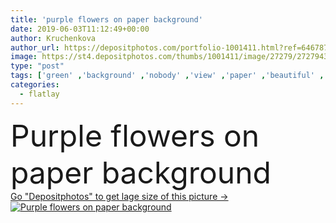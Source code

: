 ```yaml
---
title: 'purple flowers on paper background'
date: 2019-06-03T11:12:49+00:00
author: Kruchenkova
author_url: https://depositphotos.com/portfolio-1001411.html?ref=64678756
image: https://st4.depositphotos.com/thumbs/1001411/image/27279/272794384/api_thumb_450.jpg?forcejpeg=true
type: "post"
tags: ['green' ,'background' ,'nobody' ,'view' ,'paper' ,'beautiful' ,'closeup' ,'season' ,'seasonal' ,'summer' ,'beauty' ,'nature' ,'spring' ,'fresh' ,'detail' ,'herb' ,'plant' ,'petal' ,'bloom' ,'blooming' ,'blossom' ,'flora' ,'floral' ,'flower' ,'flowers' ,'natural' ,'medical' ,'frame' ,'bouquet' ,'lilac' ,'violet' ,'pink' ,'purple' ,'bunch' ,'top' ,'medicinal' ,'arrangement' ,'springtime' ,'magenta' ,'snowdrop' ,'pasqueflower' ,'violets' ,'vulgaris' ,'pasque' ,'pulsatilla' ,'sleep grass' ,'flatlay' ]
categories: 
  - flatlay
---
```

<div aling="center">
            <font size="60"> Purple flowers on paper background</font>   
</div>
<div>
    <a href='https://st4.depositphotos.com/thumbs/1001411/image/27279/272794384/api_thumb_450.jpg?forcejpeg=true?ref=64678756' target=_blank > Go "Depositphotos" to get lage size of this picture ->
        <img href='https://st4.depositphotos.com/thumbs/1001411/image/27279/272794384/api_thumb_450.jpg?forcejpeg=true?ref=64678756' src='https://st4.depositphotos.com/1001411/27279/i/950/depositphotos_272794384-stock-photo-purple-flowers-on-paper-background.jpg?forcejpeg=true' alt='Purple flowers on paper background' >
    </a>
</div>
